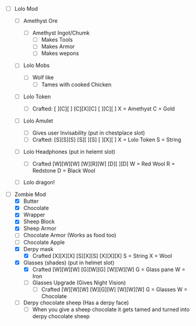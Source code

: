- [ ] Lolo Mod
   - [ ] Amethyst Ore
      - [ ] Amethyst Ingot/Chumk
         - [ ] Makes Tools
         - [ ] Makes Armor
         - [ ] Makes wepons
   - [ ] Lolo Mobs
      - [ ] Wolf like
         - [ ] Tames with cooked Chicken
   - [ ] Lolo Token
      - [ ] Crafted:
         [ ][C][ ]
         [C][X][C]
         [ ][C][ ]
                    X = Amethyst
                    C = Gold
   - [ ] Lolo Amulet
      - [ ] Gives user Invisability (put in chestplace slot)
      - [ ] Crafted:
         [S][S][S]
         [S][ ][S]
         [ ][X][ ]
                    X = Lolo Token
                    S = String
   - [ ] Lolo Headphones (put in helemt slot)
      - [ ] Crafted
         [W][W][W]
         [W][R][W]
         [D][ ][D]
                    W = Red Wool
                    R = Redstone
                    D = Black Wool
   - [ ] Lolo dragon!


- [ ] Zombie Mod
   - [X] Butter
   - [X] Chocolate
   - [X] Wrapper
   - [X] Sheep Block
   - [X] Sheep Armor
   - [ ] Chocolate Armor (Works as food too)
   - [ ] Chocolate Apple
   - [X] Derpy mask
      - [X] Crafted
         [X][X][X]
         [S][X][S]
         [X][X][X]
                  S = String
                  X = Wool
   - [X] Glasses (shades) (put in helmet slot)
      - [X] Crafted
         [W][W][W]
         [G][W][G]
         [W][W][W]
                  G = Glass pane
                  W = Iron
      - [ ] Glasses Upgrade (Gives Night Vision)
         - [ ] Crafted
            [W][W][W]
            [W][G][W]
            [W][W][W]
                     G = Glasses
                     W = Chocolate
   - [ ] Derpy chocolate sheep (Has a derpy face)
      - [ ] When you give a sheep chocolate it gets tamed and turned into derpy chocolate sheep
